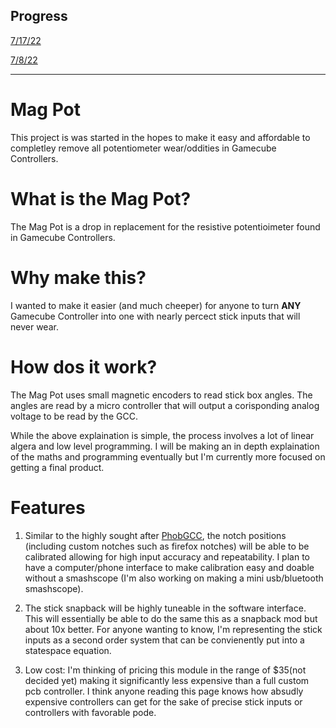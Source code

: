 
## Progress

[7/17/22](updates_md/7-17-22.md)

[7/8/22](updates_md/7-8-22.md)


---
# Mag Pot
This project is was started in the hopes to make it easy and affordable to completley remove all potentiometer wear/oddities in Gamecube Controllers.


# What is the Mag Pot?
The Mag Pot is a drop in replacement for the resistive potentioimeter found in Gamecube Controllers. 

# Why make this?
I wanted to make it easier (and much cheeper) for anyone to turn **ANY** Gamecube Controller into one with nearly percect stick inputs that will never wear.

# How dos it work?
The Mag Pot uses small magnetic encoders to read stick box angles. The angles are read by a micro controller that will output a corisponding analog voltage to be read by the GCC.

While the above explaination is simple, the process involves a lot of linear algera and low level programming. I will be making an in depth explaination of the maths and programming eventually but I'm currently more focused on getting a final product.

# Features
1. Similar to the highly sought after [PhobGCC](https://github.com/Phobos132/PhobGCC), the notch positions (including custom notches such as firefox notches) will be able to be calibrated allowing for high input accuracy and repeatability. I plan to have a computer/phone interface to make calibration easy and doable without a smashscope (I'm also working on making a mini usb/bluetooth smashscope). 

2. The stick snapback will be highly tuneable in the software interface. This will essentially be able to do the same this as a snapback mod but about 10x better. For anyone wanting to know, I'm representing the stick inputs as a second order system that can be convienently put into a statespace equation.

3. Low cost: I'm thinking of pricing this module in the range of $35(not decided yet) making it significantly less expensive than a full custom pcb controller. I think anyone reading this page knows how absudly expensive controllers can get for the sake of precise stick inputs or controllers with favorable pode. 
